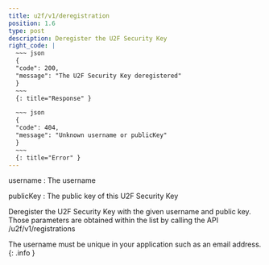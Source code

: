 ```yaml
---
title: u2f/v1/deregistration
position: 1.6
type: post
description: Deregister the U2F Security Key
right_code: |
  ~~~ json
  {
  "code": 200,
  "message": "The U2F Security Key deregistered"
  }
  ~~~
  {: title="Response" }

  ~~~ json
  {
  "code": 404,
  "message": "Unknown username or publicKey"
  }
  ~~~
  {: title="Error" }
---
```


username
: The username

publicKey
: The public key of this U2F Security Key

Deregister the U2F Security Key with the given username and public key. Those parameters
are obtained within the list by calling the API /u2f/v1/registrations

The username must be unique in your application such as an email address.
{: .info }
